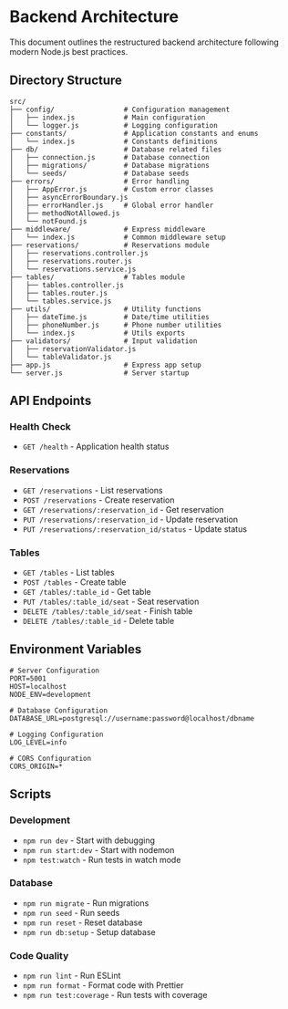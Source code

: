 # Backend Architecture

This document outlines the restructured backend architecture following modern Node.js best practices.

## Directory Structure

```
src/
├── config/                 # Configuration management
│   ├── index.js            # Main configuration
│   └── logger.js           # Logging configuration
├── constants/              # Application constants and enums
│   └── index.js            # Constants definitions
├── db/                     # Database related files
│   ├── connection.js       # Database connection
│   ├── migrations/         # Database migrations
│   └── seeds/              # Database seeds
├── errors/                 # Error handling
│   ├── AppError.js         # Custom error classes
│   ├── asyncErrorBoundary.js
│   ├── errorHandler.js     # Global error handler
│   ├── methodNotAllowed.js
│   └── notFound.js
├── middleware/             # Express middleware
│   └── index.js            # Common middleware setup
├── reservations/           # Reservations module
│   ├── reservations.controller.js
│   ├── reservations.router.js
│   └── reservations.service.js
├── tables/                 # Tables module
│   ├── tables.controller.js
│   ├── tables.router.js
│   └── tables.service.js
├── utils/                  # Utility functions
│   ├── dateTime.js         # Date/time utilities
│   ├── phoneNumber.js      # Phone number utilities
│   └── index.js            # Utils exports
├── validators/             # Input validation
│   ├── reservationValidator.js
│   └── tableValidator.js
├── app.js                  # Express app setup
└── server.js               # Server startup
```

## API Endpoints

### Health Check

- `GET /health` - Application health status

### Reservations

- `GET /reservations` - List reservations
- `POST /reservations` - Create reservation
- `GET /reservations/:reservation_id` - Get reservation
- `PUT /reservations/:reservation_id` - Update reservation
- `PUT /reservations/:reservation_id/status` - Update status

### Tables

- `GET /tables` - List tables
- `POST /tables` - Create table
- `GET /tables/:table_id` - Get table
- `PUT /tables/:table_id/seat` - Seat reservation
- `DELETE /tables/:table_id/seat` - Finish table
- `DELETE /tables/:table_id` - Delete table

## Environment Variables

```env
# Server Configuration
PORT=5001
HOST=localhost
NODE_ENV=development

# Database Configuration
DATABASE_URL=postgresql://username:password@localhost/dbname

# Logging Configuration
LOG_LEVEL=info

# CORS Configuration
CORS_ORIGIN=*
```

## Scripts

### Development

- `npm run dev` - Start with debugging
- `npm run start:dev` - Start with nodemon
- `npm test:watch` - Run tests in watch mode

### Database

- `npm run migrate` - Run migrations
- `npm run seed` - Run seeds
- `npm run reset` - Reset database
- `npm run db:setup` - Setup database

### Code Quality

- `npm run lint` - Run ESLint
- `npm run format` - Format code with Prettier
- `npm run test:coverage` - Run tests with coverage
